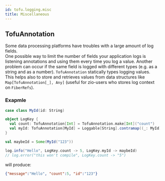 ```yaml
---
id: tofu.logging.misc
title: Miscellaneous
---
```



## TofuAnnotation
Some data processing platforms have troubles with a large amount of log fields.   
One possible way to limit the number of fields your application logs is listening annotations and using them every time you log a value.
Another problem can occur if the same field is logged with different types (e.g. as a string and as a number). `TofuAnnotation` statically types logging values. 
This helps also to store and retrieves values from data structures like `Map[TofuAnnotation[_], Any]` (useful for zio-users who stores log context on `FiberRefs`).

### Exapmle

```scala
case class MyId(id: String)

object LogKey {
  val count: TofuAnnotation[Int] = TofuAnnotation.make[Int]("count")
  val myId: TofuAnnotation[MyId] = Loggable[String].contramap((_: MyId).id).annotation("id")
}

val maybeId = Some(MyId("123"))

log.info("Hello", LogKey.count -> 5, LogKey.myId -> maybeId)
// log.error("this won't compile", LogKey.count -> "5")

```
will produce:
```json
{"message":"Hello", "count":5, "id":"123"}
```
